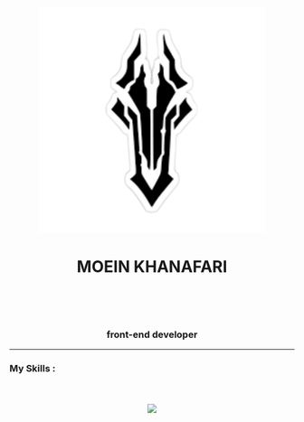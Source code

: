<div align='center'>
  <img src='./logoimag.png' height='400'/>
  </div>
  <h1 align='center'>MOEIN KHANAFARI</h1>
  <br/>
  <br/>
  <br/>
  <h3 align='center'>front-end developer</h3>
<hr/>
  <h3>My Skills :</h3>
  <br/>
  <br/>
<div align='center'>
   <img width='800' align='center' src='https://skillicons.dev/icons?i=html,css,sass,bootstrap,tailwind,js,jquery,react,redux,materialui,nextjs,vite,ubuntu,git,github&perline=5'/>
</div>
